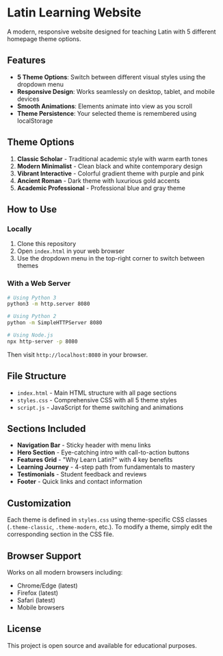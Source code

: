 # Latin Learning Website

A modern, responsive website designed for teaching Latin with 5 different homepage theme options.

## Features

- **5 Theme Options**: Switch between different visual styles using the dropdown menu
- **Responsive Design**: Works seamlessly on desktop, tablet, and mobile devices
- **Smooth Animations**: Elements animate into view as you scroll
- **Theme Persistence**: Your selected theme is remembered using localStorage

## Theme Options

1. **Classic Scholar** - Traditional academic style with warm earth tones
2. **Modern Minimalist** - Clean black and white contemporary design
3. **Vibrant Interactive** - Colorful gradient theme with purple and pink
4. **Ancient Roman** - Dark theme with luxurious gold accents
5. **Academic Professional** - Professional blue and gray theme

## How to Use

### Locally

1. Clone this repository
2. Open `index.html` in your web browser
3. Use the dropdown menu in the top-right corner to switch between themes

### With a Web Server

```bash
# Using Python 3
python3 -m http.server 8080

# Using Python 2
python -m SimpleHTTPServer 8080

# Using Node.js
npx http-server -p 8080
```

Then visit `http://localhost:8080` in your browser.

## File Structure

- `index.html` - Main HTML structure with all page sections
- `styles.css` - Comprehensive CSS with all 5 theme styles
- `script.js` - JavaScript for theme switching and animations

## Sections Included

- **Navigation Bar** - Sticky header with menu links
- **Hero Section** - Eye-catching intro with call-to-action buttons
- **Features Grid** - "Why Learn Latin?" with 4 key benefits
- **Learning Journey** - 4-step path from fundamentals to mastery
- **Testimonials** - Student feedback and reviews
- **Footer** - Quick links and contact information

## Customization

Each theme is defined in `styles.css` using theme-specific CSS classes (`.theme-classic`, `.theme-modern`, etc.). To modify a theme, simply edit the corresponding section in the CSS file.

## Browser Support

Works on all modern browsers including:
- Chrome/Edge (latest)
- Firefox (latest)
- Safari (latest)
- Mobile browsers

## License

This project is open source and available for educational purposes.